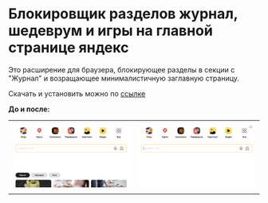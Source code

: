 # Блокировщик разделов журнал, шедеврум и игры на главной странице яндекс

Это расширение для браузера, блокирующее разделы в секции с "Журнал" и возращающее минималистичную заглавную страницу. 

Скачать и установить можно по [ссылке](https://addons.mozilla.org/firefox/downloads/file/4254580/d417f35aef7a4f65919b-1.0.xpi)


**До и после:**
<div id="image-table">
    <table>
        <tr>
            <td style="padding:10px">
                <img src="artifacts/before.png" width="300"/>
            </td>
            <td style="padding:10px">
                <img src="artifacts/after.png" width="300"/>
            </td>
        </tr>
    </table>
</div>
